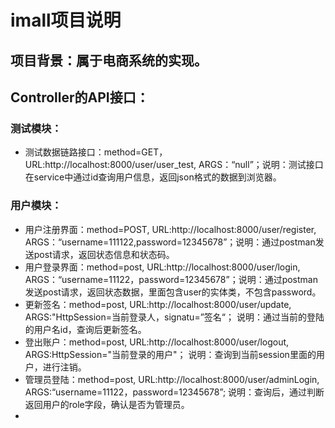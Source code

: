 # imall项目说明

## 项目背景：属于电商系统的实现。

## Controller的API接口：
### 测试模块：
* 测试数据链路接口：method=GET， URL:http://localhost:8000/user/user_test, ARGS：“null”；说明：测试接口在service中通过id查询用户信息，返回json格式的数据到浏览器。
### 用户模块：
* 用户注册界面：method=POST, URL:http://localhost:8000/user/register, ARGS：“username=111122,password=12345678”；说明：通过postman发送post请求，返回状态信息和状态码。
* 用户登录界面：method=post, URL:http://localhost:8000/user/login, ARGS：“username=11122，password=12345678”；说明：通过postman发送post请求，返回状态数据，里面包含user的实体类，不包含password。
* 更新签名：method=post, URL:http://localhost:8000/user/update, ARGS:"HttpSession=当前登录人，signatu=”签名“； 说明：通过当前的登陆的用户名id，查询后更新签名。
* 登出账户：method=post, URL:http://localhost:8000/user/logout, ARGS:HttpSession="当前登录的用户"； 说明：查询到当前session里面的用户，进行注销。
* 管理员登陆：method=post, URL:http://localhost:8000/user/adminLogin, ARGS:“username=11122，password=12345678”; 说明：查询后，通过判断返回用户的role字段，确认是否为管理员。
* 
